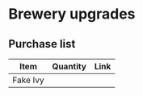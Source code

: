 # Brewery upgrades
## Purchase list
| Item     | Quantity | Link |
| -------- | -------- | ---- |
| Fake Ivy |          |      |
